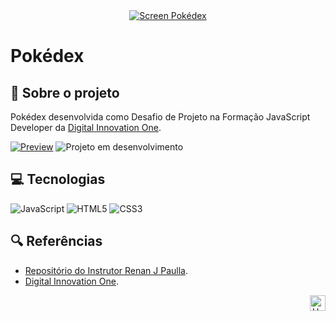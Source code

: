<div id="top" align="center">
  <a href="https://elidianaandrade.github.io/pokedex">
    <img alt="Screen Pokédex" src="">
  </a>
</div>

# Pokédex

## 🔴 Sobre o projeto
Pokédex desenvolvida como Desafio de Projeto na Formação JavaScript Developer da [Digital Innovation One](https://www.dio.me/).

[![Preview](https://img.shields.io/badge/Preview-000?style=for-the-badge&logo=github&logoColor=7520FF)](https://elidianaandrade.github.io/pokedex/)
![Projeto em desenvolvimento](https://img.shields.io/badge/Projeto%20em%20desenvolvimento-7520FF?style=for-the-badge)

## 💻 Tecnologias
![JavaScript](https://img.shields.io/badge/JavaScript-000?style=for-the-badge&logo=javascript&logoColor=7520FF)
![HTML5](https://img.shields.io/badge/HTML5-000?style=for-the-badge&logo=html5&logoColor=7520FF)
![CSS3](https://img.shields.io/badge/CSS3-000?style=for-the-badge&logo=css3&logoColor=7520FF)

## 🔍 Referências
- [Repositório do Instrutor Renan J Paulla](https://github.com/digitalinnovationone/js-developer-pokedex).
- [Digital Innovation One](https://www.dio.me/).

<div align="right">
  <a href="#top">
    <img alt="Up" height="25" src="https://raw.githubusercontent.com/FortAwesome/Font-Awesome/6.x/svgs/solid/angle-up.svg">
  </a>
</div>
